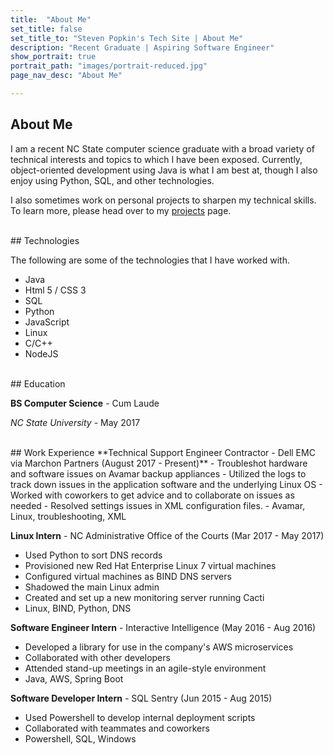 ```yaml
---
title:  "About Me"
set_title: false
set_title_to: "Steven Popkin's Tech Site | About Me"
description: "Recent Graduate | Aspiring Software Engineer"
show_portrait: true
portrait_path: "images/portrait-reduced.jpg"
page_nav_desc: "About Me"

---
```

## About Me
<p>I am a recent NC State computer science graduate with a broad variety of technical interests and topics to which I have been exposed.  Currently, object-oriented development using Java is what I am best at, though I also enjoy using Python, SQL, and other technologies.</p>

<p>I also sometimes work on personal projects to sharpen my technical skills.  To learn more, please head over to my <a href="projects.html" class="InLineLink">projects</a> page.</p>


<br/>
## Technologies
<p>The following are some of the technologies that I have worked with.</p>
<ul class="TechList">
	<li>Java</li>
	<li>Html 5 / CSS 3</code></li>
	<li>SQL</li>
	<li>Python</li>
	<li>JavaScript</li>
	<li>Linux</li>
	<li>C/C++</li>
	<li>NodeJS</li>
</ul>

<br/>
## Education
<p><strong>BS Computer Science</strong> - Cum Laude</p>
<p><em>NC State University</em> - May 2017</p>

<br/>
## Work Experience
**Technical Support Engineer Contractor - Dell EMC via Marchon Partners (August 2017 - Present)**
- Troubleshot hardware and software issues on Avamar backup appliances
- Utilized the logs to track down issues in the application software and the underlying Linux OS
- Worked with coworkers to get advice and to collaborate on issues as needed
- Resolved settings issues in XML configuration files.
- Avamar, Linux, troubleshooting, XML

<p><strong>Linux Intern</strong> - NC Administrative Office of the Courts (Mar 2017 - May 2017)</p>
<ul class="RespList">
	<li>Used Python to sort DNS records</li>
	<li>Provisioned new Red Hat Enterprise Linux 7 virtual machines</li>
	<li>Configured virtual machines as BIND DNS servers</li>
	<li>Shadowed the main Linux admin</li>
	<li>Created and set up a new monitoring server running Cacti</li>
	<li>Linux, BIND, Python, DNS</li>
</ul>
<p><strong>Software Engineer Intern</strong> - Interactive Intelligence (May 2016 - Aug 2016)</p>
<ul class="RespList">
	<li>Developed a library for use in the company's AWS microservices</li>
	<li>Collaborated with other developers</li>
	<li>Attended stand-up meetings in an agile-style environment</li>
	<li>Java, AWS, Spring Boot</li>
</ul>
<p><strong>Software Developer Intern</strong> - SQL Sentry (Jun 2015 - Aug 2015)</p>
<ul class="RespList">
	<li>Used Powershell to develop internal deployment scripts</li>
	<li>Collaborated with teammates and coworkers</li>
	<li>Powershell, SQL, Windows</li>
</ul>
<br/>
<br/>
<br/>
<br/>
<br/>

